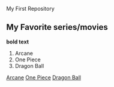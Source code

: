 My First Repository

## My Favorite series/movies
**bold text**
1. Arcane
2. One Piece
3. Dragon Ball

[Arcane](https://www.Netflix.com)
[One Piece](https://www.Netflix.com)
[Dragon Ball](https://www.Netflix.com)

